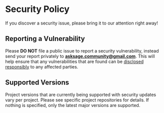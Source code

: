 # Security Policy

If you discover a security issue, please bring it to our attention right away!

## Reporting a Vulnerability
 
Please **DO NOT** file a public issue to report a security vulnerability, instead send your report privately to **asksage.community@gmail.com**. This will help ensure that any vulnerabilities that are found can be [disclosed responsibly](https://en.wikipedia.org/wiki/Responsible_disclosure) to any affected parties.

## Supported Versions

Project versions that are currently being supported with security updates vary per project.
Please see specific project repositories for details.
If nothing is specified, only the latest major versions are supported.
